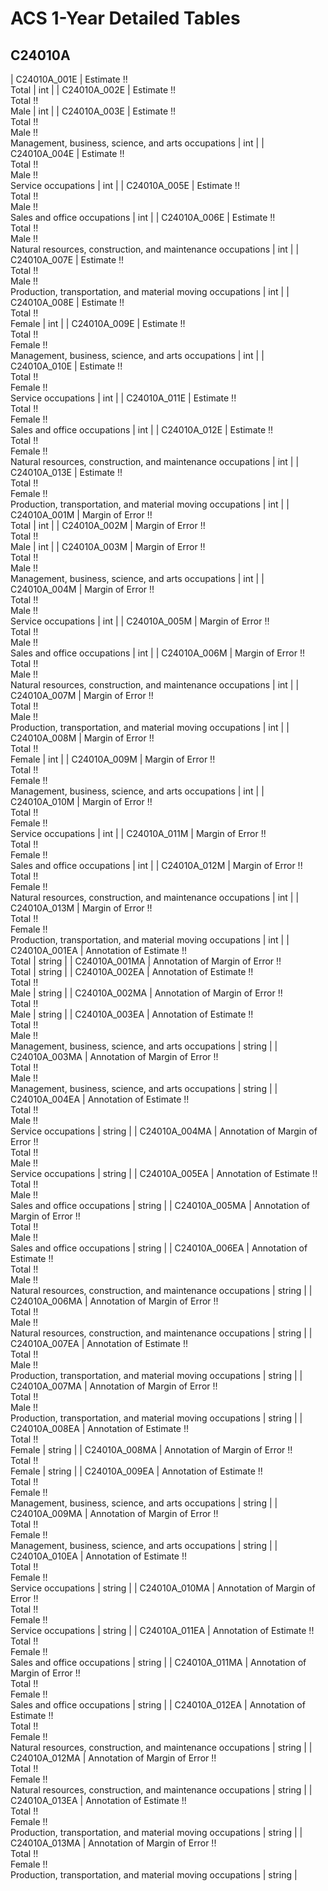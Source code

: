 # ACS 1-Year Detailed Tables

## C24010A

| C24010A_001E | Estimate !!<br>Total | int |
| C24010A_002E | Estimate !!<br>Total !!<br>Male | int |
| C24010A_003E | Estimate !!<br>Total !!<br>Male !!<br>Management, business, science, and arts occupations | int |
| C24010A_004E | Estimate !!<br>Total !!<br>Male !!<br>Service occupations | int |
| C24010A_005E | Estimate !!<br>Total !!<br>Male !!<br>Sales and office occupations | int |
| C24010A_006E | Estimate !!<br>Total !!<br>Male !!<br>Natural resources, construction, and maintenance occupations | int |
| C24010A_007E | Estimate !!<br>Total !!<br>Male !!<br>Production, transportation, and material moving occupations | int |
| C24010A_008E | Estimate !!<br>Total !!<br>Female | int |
| C24010A_009E | Estimate !!<br>Total !!<br>Female !!<br>Management, business, science, and arts occupations | int |
| C24010A_010E | Estimate !!<br>Total !!<br>Female !!<br>Service occupations | int |
| C24010A_011E | Estimate !!<br>Total !!<br>Female !!<br>Sales and office occupations | int |
| C24010A_012E | Estimate !!<br>Total !!<br>Female !!<br>Natural resources, construction, and maintenance occupations | int |
| C24010A_013E | Estimate !!<br>Total !!<br>Female !!<br>Production, transportation, and material moving occupations | int |
| C24010A_001M | Margin of Error !!<br>Total | int |
| C24010A_002M | Margin of Error !!<br>Total !!<br>Male | int |
| C24010A_003M | Margin of Error !!<br>Total !!<br>Male !!<br>Management, business, science, and arts occupations | int |
| C24010A_004M | Margin of Error !!<br>Total !!<br>Male !!<br>Service occupations | int |
| C24010A_005M | Margin of Error !!<br>Total !!<br>Male !!<br>Sales and office occupations | int |
| C24010A_006M | Margin of Error !!<br>Total !!<br>Male !!<br>Natural resources, construction, and maintenance occupations | int |
| C24010A_007M | Margin of Error !!<br>Total !!<br>Male !!<br>Production, transportation, and material moving occupations | int |
| C24010A_008M | Margin of Error !!<br>Total !!<br>Female | int |
| C24010A_009M | Margin of Error !!<br>Total !!<br>Female !!<br>Management, business, science, and arts occupations | int |
| C24010A_010M | Margin of Error !!<br>Total !!<br>Female !!<br>Service occupations | int |
| C24010A_011M | Margin of Error !!<br>Total !!<br>Female !!<br>Sales and office occupations | int |
| C24010A_012M | Margin of Error !!<br>Total !!<br>Female !!<br>Natural resources, construction, and maintenance occupations | int |
| C24010A_013M | Margin of Error !!<br>Total !!<br>Female !!<br>Production, transportation, and material moving occupations | int |
| C24010A_001EA | Annotation of Estimate !!<br>Total | string |
| C24010A_001MA | Annotation of Margin of Error !!<br>Total | string |
| C24010A_002EA | Annotation of Estimate !!<br>Total !!<br>Male | string |
| C24010A_002MA | Annotation of Margin of Error !!<br>Total !!<br>Male | string |
| C24010A_003EA | Annotation of Estimate !!<br>Total !!<br>Male !!<br>Management, business, science, and arts occupations | string |
| C24010A_003MA | Annotation of Margin of Error !!<br>Total !!<br>Male !!<br>Management, business, science, and arts occupations | string |
| C24010A_004EA | Annotation of Estimate !!<br>Total !!<br>Male !!<br>Service occupations | string |
| C24010A_004MA | Annotation of Margin of Error !!<br>Total !!<br>Male !!<br>Service occupations | string |
| C24010A_005EA | Annotation of Estimate !!<br>Total !!<br>Male !!<br>Sales and office occupations | string |
| C24010A_005MA | Annotation of Margin of Error !!<br>Total !!<br>Male !!<br>Sales and office occupations | string |
| C24010A_006EA | Annotation of Estimate !!<br>Total !!<br>Male !!<br>Natural resources, construction, and maintenance occupations | string |
| C24010A_006MA | Annotation of Margin of Error !!<br>Total !!<br>Male !!<br>Natural resources, construction, and maintenance occupations | string |
| C24010A_007EA | Annotation of Estimate !!<br>Total !!<br>Male !!<br>Production, transportation, and material moving occupations | string |
| C24010A_007MA | Annotation of Margin of Error !!<br>Total !!<br>Male !!<br>Production, transportation, and material moving occupations | string |
| C24010A_008EA | Annotation of Estimate !!<br>Total !!<br>Female | string |
| C24010A_008MA | Annotation of Margin of Error !!<br>Total !!<br>Female | string |
| C24010A_009EA | Annotation of Estimate !!<br>Total !!<br>Female !!<br>Management, business, science, and arts occupations | string |
| C24010A_009MA | Annotation of Margin of Error !!<br>Total !!<br>Female !!<br>Management, business, science, and arts occupations | string |
| C24010A_010EA | Annotation of Estimate !!<br>Total !!<br>Female !!<br>Service occupations | string |
| C24010A_010MA | Annotation of Margin of Error !!<br>Total !!<br>Female !!<br>Service occupations | string |
| C24010A_011EA | Annotation of Estimate !!<br>Total !!<br>Female !!<br>Sales and office occupations | string |
| C24010A_011MA | Annotation of Margin of Error !!<br>Total !!<br>Female !!<br>Sales and office occupations | string |
| C24010A_012EA | Annotation of Estimate !!<br>Total !!<br>Female !!<br>Natural resources, construction, and maintenance occupations | string |
| C24010A_012MA | Annotation of Margin of Error !!<br>Total !!<br>Female !!<br>Natural resources, construction, and maintenance occupations | string |
| C24010A_013EA | Annotation of Estimate !!<br>Total !!<br>Female !!<br>Production, transportation, and material moving occupations | string |
| C24010A_013MA | Annotation of Margin of Error !!<br>Total !!<br>Female !!<br>Production, transportation, and material moving occupations | string |

